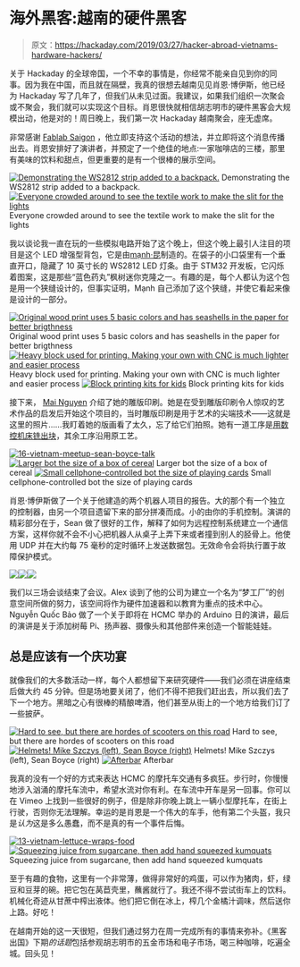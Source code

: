 # 海外黑客:越南的硬件黑客

> 原文：<https://hackaday.com/2019/03/27/hacker-abroad-vietnams-hardware-hackers/>

关于 Hackaday 的全球帝国，一个不幸的事情是，你经常不能亲自见到你的同事。因为我在中国，而且就在隔壁，我真的很想去越南见见肖恩·博伊斯，他已经为 Hackaday 写了几年了，但我们从未见过面。我建议，如果我们组织一次聚会或不聚会，我们就可以实现这个目标。肖恩很快就相信胡志明市的硬件黑客会大规模出动，他是对的！周日晚上，我们第一次 Hackaday 越南聚会，座无虚席。

非常感谢 [Fablab Saigon](https://fablabsaigon.org/) ，他立即支持这个活动的想法，并立即将这个消息传播出去。肖恩安排好了演讲者，并预定了一个绝佳的地点:一家咖啡店的三楼，那里有美味的饮料和甜点，但更重要的是有一个很棒的展示空间。

 [![Demonstrating the WS2812 strip added to a backpack.](img/d8d4483f26de4ab72c2ee5a32fb86d67.png "02-vietnam-meetup-blinky-backpack")](https://hackaday.com/2019/03/27/hacker-abroad-vietnams-hardware-hackers/02-vietnam-meetup-blinky-backpack/) Demonstrating the WS2812 strip added to a backpack. [![Everyone crowded around to see the textile work to make the slit for the lights](img/522f63f849245dec06987a6db0b4cbaa.png "03-vietnam-meetup-more-blinky-backpack")](https://hackaday.com/2019/03/27/hacker-abroad-vietnams-hardware-hackers/03-vietnam-meetup-more-blinky-backpack/) Everyone crowded around to see the textile work to make the slit for the lights

我以谈论我一直在玩的一些模拟电路开始了这个晚上，但这个晚上最引人注目的项目是这个 LED 增强型背包，它是由[mạnh·昆](https://hackaday.io/mqcrexcel)制造的。在袋子的小口袋里有一个垂直开口，隐藏了 10 英寸长的 WS2812 LED 灯条。由于 STM32 开发板，它闪烁着图案，这是那些“蓝色药丸”枫树迷你克隆之一。有趣的是，每个人都认为这个包是用一个狭缝设计的，但事实证明，Mạnh 自己添加了这个狭缝，并使它看起来像是设计的一部分。

 [![Original wood print uses 5 basic colors and has seashells in the paper for better brigthness](img/7ff7b81934b74cbb9830912439c7240f.png "04-vietnam-meetup-wooden-printing")](https://hackaday.com/2019/03/27/hacker-abroad-vietnams-hardware-hackers/04-vietnam-meetup-wooden-printing/) Original wood print uses 5 basic colors and has seashells in the paper for better brigthness [![Heavy block used for printing. Making your own with CNC is much lighter and easier process](img/6534f9360482932cb9ddeee4d43369d2.png "05-vietnam-meetup-Mai Nguyen-wooden-prints")](https://hackaday.com/2019/03/27/hacker-abroad-vietnams-hardware-hackers/05-vietnam-meetup-mai-nguyen-wooden-prints/) Heavy block used for printing. Making your own with CNC is much lighter and easier process [![Block printing kits for kids](img/b229cb9decea43701476d1c99991ddbc.png "17-vietnam-meetup-block-printing")](https://hackaday.com/2019/03/27/hacker-abroad-vietnams-hardware-hackers/17-vietnam-meetup-block-printing/) Block printing kits for kids

接下来， [Mai Nguyen](https://www.curiousmeye.com/) 介绍了她的雕版印刷。她是在受到雕版印刷令人惊叹的艺术作品的启发后开始这个项目的，当时雕版印刷是用于艺术的尖端技术——这就是这里的照片……我盯着她的版画看了太久，忘了给它们拍照。她有一道工序是[用数控机床铣出块](https://ingovietnam.weebly.com/)，其余工序沿用原工艺。

 [![16-vietnam-meetup-sean-boyce-talk](img/9152fbae3a8dbbc7df2424036518ca6a.png "16-vietnam-meetup-sean-boyce-talk")](https://hackaday.com/2019/03/27/hacker-abroad-vietnams-hardware-hackers/16-vietnam-meetup-sean-boyce-talk/)  [![Larger bot the size of a box of cereal](img/5c340f61466fbaa90afd2e44ebd2b249.png "07-vietnam-meetup-large-robot")](https://hackaday.com/2019/03/27/hacker-abroad-vietnams-hardware-hackers/07-vietnam-meetup-large-robot/) Larger bot the size of a box of cereal [![Small cellphone-controlled bot the size of playing cards](img/b83f3d3de5900ba923a71bb5447b3093.png "08-vietnam-meetup-small-robot")](https://hackaday.com/2019/03/27/hacker-abroad-vietnams-hardware-hackers/08-vietnam-meetup-small-robot/) Small cellphone-controlled bot the size of playing cards

肖恩·博伊斯做了一个关于他建造的两个机器人项目的报告。大的那个有一个独立的控制器，由另一个项目遗留下来的部分拼凑而成。小的由你的手机控制。演讲的精彩部分在于，Sean 做了很好的工作，解释了如何为远程控制系统建立一个通信方案，这样你就不会不小心把机器人从桌子上弄下来或者撞到别人的胫骨上。他使用 UDP 并在大约每 75 毫秒的定时循环上发送数据包。无效命令会将执行置于故障保护模式。

[![](img/7ec3974b76cb0a93733d06b2f91c224e.png)](https://hackaday.com/2019/03/27/hacker-abroad-vietnams-hardware-hackers/09-vietnam-meetup-dream-factory/)[![](img/4bd21d0934962efb49aecb5796315bd0.png)](https://hackaday.com/2019/03/27/hacker-abroad-vietnams-hardware-hackers/10-vietnam-meetup-arduino-day/)[![](img/55c911bdeab22758ac81a86071d781c2.png)](https://hackaday.com/2019/03/27/hacker-abroad-vietnams-hardware-hackers/15-vietnam-meetup-smart-doll/)

我们以三场会谈结束了会议。Alex 谈到了他的公司为建立一个名为“梦工厂”的创意空间所做的努力，该空间将作为硬件加速器和以教育为重点的技术中心。Nguyễn Quốc Bảo 做了一个关于即将在 HCMC 举办的 Arduino 日的演讲，最后的演讲是关于添加树莓 Pi、扬声器、摄像头和其他部件来创造一个智能娃娃。

## 总是应该有一个庆功宴

就像我们的大多数活动一样，每个人都想留下来研究硬件——我们必须在讲座结束后做大约 45 分钟。但是场地要关闭了，他们不得不把我们赶出去，所以我们去了下一个地方。黑暗之心有很棒的精酿啤酒，他们甚至从街上的一个地方给我们订了一些披萨。

 [![Hard to see, but there are hordes of scooters on this road](img/89a2c0744ff8b92efad28b695ccb2dbd.png "01-vietnam-scooter-traffic")](https://hackaday.com/2019/03/27/hacker-abroad-vietnams-hardware-hackers/01-vietnam-scooter-traffic/) Hard to see, but there are hordes of scooters on this road [![Helmets! Mike Szczys (left), Sean Boyce (right)](img/c7f5b5ec7bed49c8b34a5f8960d55dc0.png "11-vietnam-meetup-late-night-scooter-ride")](https://hackaday.com/2019/03/27/hacker-abroad-vietnams-hardware-hackers/11-vietnam-meetup-late-night-scooter-ride/) Helmets! Mike Szczys (left), Sean Boyce (right) [![Afterbar](img/484404d235272dae90c694b78b53cbf6.png "12-vietnam-meetup-afterbar-and-pizza")](https://hackaday.com/2019/03/27/hacker-abroad-vietnams-hardware-hackers/12-vietnam-meetup-afterbar-and-pizza/) Afterbar

我真的没有一个好的方式来表达 HCMC 的摩托车交通有多疯狂。步行时，你慢慢地涉入汹涌的摩托车流中，希望水流对你有利。在车流中开车是另一回事。你可以在 Vimeo 上找到一些很好的例子，但是除非你晚上跳上一辆小型摩托车，在街上行驶，否则你无法理解。幸运的是肖恩是一个伟大的车手，他有第二个头盔，我只是*认为*这是多么愚蠢，而不是真的有一个事件后悔。

 [![13-vietnam-lettuce-wraps-food](img/99a0977dcd0edd48a5fbf196c31a9e74.png "13-vietnam-lettuce-wraps-food")](https://hackaday.com/2019/03/27/hacker-abroad-vietnams-hardware-hackers/13-vietnam-lettuce-wraps-food/)  [![Squeezing juice from sugarcane, then add hand squeezed kumquats](img/0dc614ea222a4a12d8af35625e93773c.png "14-vietnam-sugar-cane-kumquat-water")](https://hackaday.com/2019/03/27/hacker-abroad-vietnams-hardware-hackers/14-vietnam-sugar-cane-kumquat-water/) Squeezing juice from sugarcane, then add hand squeezed kumquats

至于有趣的食物，这里有一个非常薄，做得非常好的鸡蛋，可以作为猪肉，虾，绿豆和豆芽的碗。把它包在莴苣壳里，蘸酱就行了。我还不得不尝试街车上的饮料。机械化奇迹从甘蔗中榨出液体。他们把它倒在冰上，榨几个金橘汁调味，然后送你上路。好吃！

在越南开始的这一天很短，但我们通过努力在周一完成所有的事情来弥补。《黑客出国》下期*的话题*包括参观胡志明市的五金市场和电子市场，喝三种咖啡，吃遍全城。回头见！